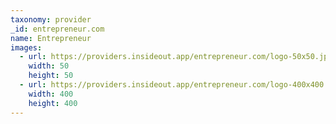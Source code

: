 ```yaml
---
taxonomy: provider
_id: entrepreneur.com
name: Entrepreneur
images:
  - url: https://providers.insideout.app/entrepreneur.com/logo-50x50.jpg
    width: 50
    height: 50
  - url: https://providers.insideout.app/entrepreneur.com/logo-400x400.jpg
    width: 400
    height: 400
---
```

